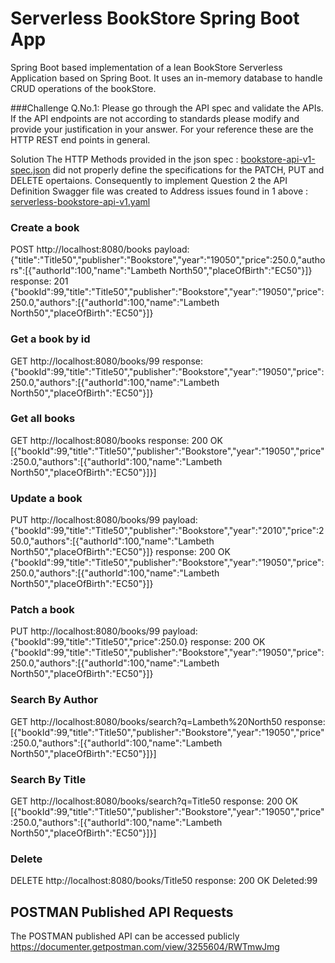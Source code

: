# Serverless BookStore Spring Boot App #

Spring Boot based implementation of a lean BookStore Serverless Application based on Spring Boot.
It uses an in-memory database to handle CRUD operations of the bookStore.

###Challenge
Q.No.1:
Please go through the API spec and validate the APIs. If the API endpoints are not according to standards please modify and provide your justification in your answer. 
For your reference these are the HTTP REST end points in general.

Solution
The HTTP Methods provided in the json spec : [bookstore-api-v1-spec.json](src/main/resources/bookstore-api-v1-spec.json) did not properly define the specifications for the PATCH, PUT and DELETE opertaions.
Consequently to implement Question 2 the API Definition Swagger file was created to Address issues found in 1 above : [serverless-bookstore-api-v1.yaml](serverless-bookstore-api-v1.yaml)






### Create a book
POST http://localhost:8080/books
payload:
{"title":"Title50","publisher":"Bookstore","year":"19050","price":250.0,"authors":[{"authorId":100,"name":"Lambeth North50","placeOfBirth":"EC50"}]}
response:
201 {"bookId":99,"title":"Title50","publisher":"Bookstore","year":"19050","price":250.0,"authors":[{"authorId":100,"name":"Lambeth North50","placeOfBirth":"EC50"}]}

### Get a book by id 
GET http://localhost:8080/books/99
response:
{"bookId":99,"title":"Title50","publisher":"Bookstore","year":"19050","price":250.0,"authors":[{"authorId":100,"name":"Lambeth North50","placeOfBirth":"EC50"}]}

### Get all books
GET http://localhost:8080/books
response:
200 OK
[{"bookId":99,"title":"Title50","publisher":"Bookstore","year":"19050","price":250.0,"authors":[{"authorId":100,"name":"Lambeth North50","placeOfBirth":"EC50"}]}]

### Update a book
PUT http://localhost:8080/books/99
payload:
{"bookId":99,"title":"Title50","publisher":"Bookstore","year":"2010","price":250.0,"authors":[{"authorId":100,"name":"Lambeth North50","placeOfBirth":"EC50"}]}
response:
200 OK
{"bookId":99,"title":"Title50","publisher":"Bookstore","year":"19050","price":250.0,"authors":[{"authorId":100,"name":"Lambeth North50","placeOfBirth":"EC50"}]}

### Patch a book
PUT http://localhost:8080/books/99
payload:
{"bookId":99,"title":"Title50","price":250.0}
response:
200 OK
{"bookId":99,"title":"Title50","publisher":"Bookstore","year":"19050","price":250.0,"authors":[{"authorId":100,"name":"Lambeth North50","placeOfBirth":"EC50"}]}

### Search By Author
GET http://localhost:8080/books/search?q=Lambeth%20North50
response:
[{"bookId":99,"title":"Title50","publisher":"Bookstore","year":"19050","price":250.0,"authors":[{"authorId":100,"name":"Lambeth North50","placeOfBirth":"EC50"}]}]

### Search By Title
GET http://localhost:8080/books/search?q=Title50
response:
200 OK
[{"bookId":99,"title":"Title50","publisher":"Bookstore","year":"19050","price":250.0,"authors":[{"authorId":100,"name":"Lambeth North50","placeOfBirth":"EC50"}]}]

### Delete
DELETE http://localhost:8080/books/Title50
response:
200 OK
Deleted:99

## POSTMAN Published API Requests
The POSTMAN published API can be accessed publicly  https://documenter.getpostman.com/view/3255604/RWTmwJmg
